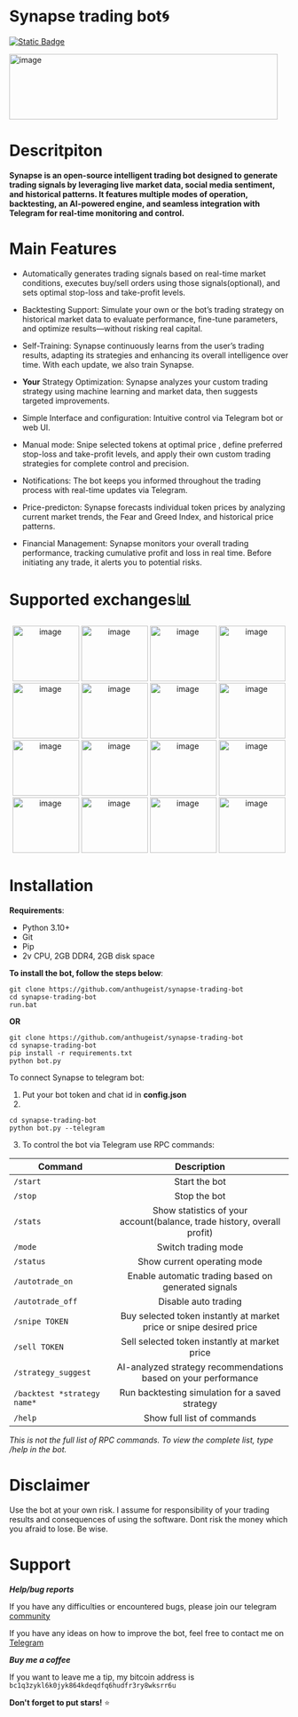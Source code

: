 # Synapse trading bot🌀
[![Static Badge](https://img.shields.io/badge/Telegram-Channel-Link?style=for-the-badge&logo=Telegram&logoColor=white&logoSize=auto&color=blue)](https://t.me/+pB6j65Kv7cdjZmU0)

<img width="484" height="118" alt="image" src="https://github.com/user-attachments/assets/87a4f93a-1d8d-4aba-86f6-6a2ce2b18ebf" />



# Descritpiton
**Synapse is an open-source intelligent trading bot designed to generate trading signals by leveraging live market data, social media sentiment, and historical patterns. It features multiple modes of operation, backtesting, an AI-powered engine, and seamless integration with Telegram for real-time monitoring and control.**

# Main Features
- Automatically generates trading signals based on real-time market conditions, executes buy/sell orders using those signals(optional), and sets optimal stop-loss and take-profit levels.
           
- Backtesting Support: Simulate your own or the bot’s trading strategy on historical market data to evaluate performance, fine-tune parameters, and optimize results—without risking real capital.
           
- Self-Training: Synapse continuously learns from the user’s trading results, adapting its strategies and enhancing its overall intelligence over time. With each update, we also train Synapse.

- **Your** Strategy Optimization: Synapse analyzes your custom trading strategy using machine learning and market data, then suggests targeted improvements.

- Simple Interface and configuration: Intuitive control via Telegram bot or web UI.

- Manual mode: Snipe selected tokens at optimal price , define preferred stop-loss and take-profit levels, and apply their own custom trading strategies for complete control and precision.

- Notifications: The bot keeps you informed throughout the trading process with real-time updates via Telegram.

- Price-predicton: Synapse forecasts individual token prices by analyzing current market trends, the Fear and Greed Index, and historical price patterns.

- Financial Management: Synapse monitors your overall trading performance, tracking cumulative profit and loss in real time. Before initiating any trade, it alerts you to potential risks.



# Supported exchanges📊
<div align="center">
<img width="120" height="100" alt="image" src="https://github.com/user-attachments/assets/90d8ca5a-71d8-404d-80a4-578e1efe2db9" />  <img width="120" height="100" alt="image" src="https://github.com/user-attachments/assets/900cb4eb-8d14-4b51-97b1-3c515ea60141" />  <img width="120" height="100" alt="image" src="https://github.com/user-attachments/assets/cdc3f7ef-6ad4-423c-b0bc-8669761774db" />  <img width="120" height="100" alt="image" src="https://github.com/user-attachments/assets/faec88fc-4946-48e7-b98f-157e2234e7f8" />  <img width="120" height="100" alt="image" src="https://github.com/user-attachments/assets/0f836b8b-5f4b-4ddb-a1d2-7318d883d51f" />  <img width="120" height="100" alt="image" src="https://github.com/user-attachments/assets/29df4163-dd45-42ff-96dc-aec0e5d1788a" />  <img width="120" height="100" alt="image" src="https://github.com/user-attachments/assets/8c1e6327-f80d-42a7-a918-5fd5c4daf441" />  <img width="120" height="100" alt="image" src="https://github.com/user-attachments/assets/f4008a15-a371-4bc5-9ca0-95839eb2afbf" />  <img width="120" height="100" alt="image" src="https://github.com/user-attachments/assets/eaafbfe9-1359-4068-a321-b4d982739edf" />  <img width="120" height="100" alt="image" src="https://github.com/user-attachments/assets/492b1317-cbdf-4a17-b67e-eebbe47a4315" />  <img width="120" height="100" alt="image" src="https://github.com/user-attachments/assets/31fbf32d-dfbb-4bd8-b10d-782c6fc3a74f" />  <img width="120" height="100" alt="image" src="https://github.com/user-attachments/assets/9b61064c-e4a7-4458-9331-c04c746cf5b8" />  <img width="120" height="100" alt="image" src="https://github.com/user-attachments/assets/c9b41a39-344d-4163-84b5-d281c1c5c9a2" />  <img width="120" height="100" alt="image" src="https://github.com/user-attachments/assets/b21dddf6-5787-4da0-a2d9-440e91f71dd2" />  <img width="120" height="100" alt="image" src="https://github.com/user-attachments/assets/73741faf-0aa5-4967-bbea-ec101da6b9d2" />  <img width="120" height="100" alt="image" src="https://github.com/user-attachments/assets/2af7c9c2-5bf1-4770-accd-785e87c1fb51" />
















 </div>

# Installation 
**Requirements**:
- Python 3.10+
- Git
- Pip
- 2v CPU, 2GB DDR4, 2GB disk space

**To install the bot, follow the steps below**:
```shell
git clone https://github.com/anthugeist/synapse-trading-bot
cd synapse-trading-bot
run.bat
```
 **OR**
 ```shell
git clone https://github.com/anthugeist/synapse-trading-bot
cd synapse-trading-bot
pip install -r requirements.txt
python bot.py
```
To connect Synapse to telegram bot:
1. Put your bot token and chat id in **config.json**
2.
 ```shell
cd synapse-trading-bot
python bot.py --telegram
```
3. To control the bot via Telegram use RPC commands:


| Command | Description |
|----------------------------|:-------------------------------------------------------------------------------------------------------------:|
| `/start`     | Start the bot |       
| `/stop`               | Stop the bot |
| `/stats`              |  Show statistics of your account(balance, trade history, overall profit) |
| `/mode` | Switch trading mode |
|`/status` | Show current operating mode |
| `/autotrade_on` | Enable automatic trading based on generated signals |
| `/autotrade_off` | Disable auto trading |
| `/snipe TOKEN` | Buy selected token instantly at market price or snipe desired price |
| `/sell TOKEN` | Sell selected token instantly at market price |
| `/strategy_suggest` | AI-analyzed strategy recommendations based on your performance |
| `/backtest *strategy name*` | Run backtesting simulation for a saved strategy |
| `/help` | Show full list of commands |

*This is not the full list of RPC commands. To view the complete list, type /help in the bot.*

# Disclaimer
Use the bot at your own risk. I assume for responsibility of your trading results and consequences of using the software. Dont risk the money which you afraid to lose. Be wise.

# Support

***Help/bug reports***

If you have any difficulties or encountered bugs, please join our telegram [community](https://t.me/+9j5RcKMfT5s4M2Q0)

If you have any ideas on how to improve the bot, feel free to contact me on [Telegram](https://t.me/@Hhubbinmo3)

***Buy me a coffee***

If you want to leave me a tip, my bitcoin address is `bc1q3zykl6k0jyk864kdeqdfq6hudfr3ry8wksrr6u`


**Don't forget to put stars!** ⭐













